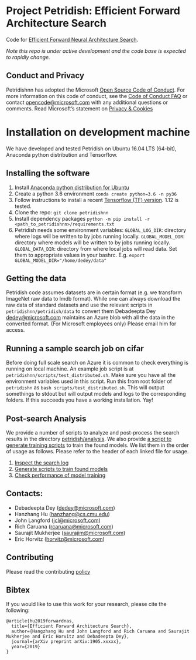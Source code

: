 # Project Petridish: Efficient Forward Architecture Search
Code for [Efficient Forward Neural Architecture Search](https://arxiv.org). 

*Note this repo is under active development and the code base is expected to rapidly change.*

## Conduct and Privacy
Petridishnn has adopted the Microsoft [Open Source Code of Conduct](https://opensource.microsoft.com/codeofconduct). For more information on this code of conduct, see the [Code of Conduct FAQ](https://opensource.microsoft.com/codeofconduct/faq/) or contact opencode@microsoft.com with any additional questions or comments. Read Microsoft’s statement on [Privacy & Cookies](https://privacy.microsoft.com/en-us/privacystatement/)

# Installation on development machine
We have developed and tested Petridish on Ubuntu 16.04 LTS (64-bit), Anaconda python distribution and Tensorflow.

## Installing the software
1. Install [Anaconda python distribution for Ubuntu](https://www.anaconda.com/distribution/)
2. Create a python 3.6 environment `conda create python=3.6 -n py36`
3. Follow instructions to install a recent [Tensorflow (TF) version](https://www.tensorflow.org/install). 1.12 is tested.
4. Clone the repo: `git clone petridishnn`
5. Install dependency packages `python -m pip install -r <path_to_petridishnn>/requirements.txt`
6. Petridish needs some environment variables:
`GLOBAL_LOG_DIR`: directory where logs will be written to by jobs running locally.
`GLOBAL_MODEL_DIR`: directory where models will be written to by jobs running locally.
`GLOBAL_DATA_DIR`: directory from where local jobs will read data.
Set them to appropriate values in your bashrc. E.g. `export GLOBAL_MODEL_DIR="/home/dedey/data"`

## Getting the data
Petridish code assumes datasets are in certain format (e.g. we transform ImageNet raw data to lmdb format).
While one can always download the raw data of standard datasets and use the relevant scripts in `petridishnn/petridish/data` to convert
them Debadeepta Dey <dedey@microsoft.com> maintains an Azure blob with all the data in the converted format. (For Microsoft employees only)
Please email him for access.

## Running a sample search job on cifar
Before doing full scale search on Azure it is common to check everything is running on local machine.
An example job script is at `petridishnn/scripts/test_distributed.sh`. Make sure you have all the
environment variables used in this script. Run this from root folder of `petridishn` as `bash scripts/test_distributed.sh`.
This will output somethings to stdout but will output models and logs to the corresponding folders.
If this succeeds you have a working installation. Yay!

## Post-search Analysis

We provide a number of scripts to analyze and post-process the search results in the directory
[petridish/analysis](./petridish/analysis).
We also provide [a script to generate training scripts](./petridish/cust_exps_gen/generate_train_script.py) to train the found models.
We list them in the order of usage as follows.
Please refer to the header of each linked file for usage.

1. [Inspect the search log](./petridish/analysis/search.py)
2. [Generate scripts to train found models](./petridish/cust_exps_gen/generate_train_script.py)
3. [Check performance of model training](./petridish/analysis/model.py)

## Contacts:

* Debadeepta Dey (dedey@microsoft.com)
* Hanzhang Hu (hanzhang@cs.cmu.edu)
* John Langford (jcl@microsoft.com)
* Rich Caruana (rcaruana@microsoft.com)
* Saurajit Mukherjee (saurajim@microsoft.com)
* Eric Horvitz (horvitz@microsoft.com)

## Contributing
Please read the contributing [policy](./CONTRIBUTING.md) 

## Bibtex
If you would like to use this work for your research, please cite the following:
```
@article{hu2019forwardnas,
  title={Efficient Forward Architecture Search},
  author={Hangzhang Hu and John Langford and Rich Caruana and Saurajit Mukherjee and Eric Horvitz and Debadeepta Dey},
  journal={arXiv preprint arXiv:1905.xxxxx},
  year={2019}
}
```
